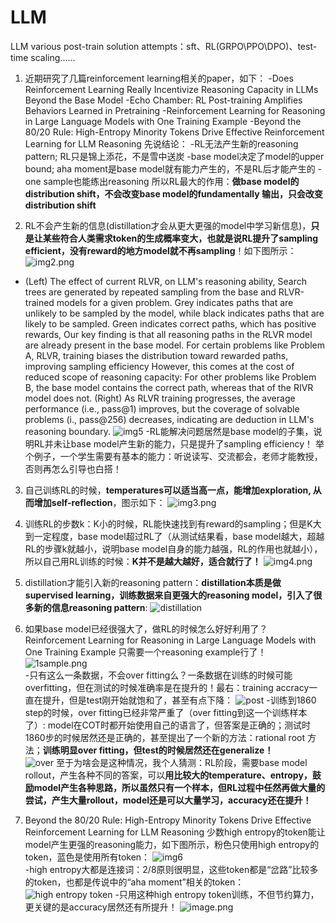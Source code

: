 # LLM
LLM various post-train solution attempts：sft、RL(GRPO\PPO\DPO)、test-time scaling...... 

1. 近期研究了几篇reinforcement learning相关的paper，如下：
-Does Reinforcement Learning Really Incentivize Reasoning Capacity in LLMs Beyond the Base Model
-Echo Chamber: RL Post-training Amplifies Behaviors Learned in Pretraining
-Reinforcement Learning for Reasoning in Large Language Models with One Training Example
-Beyond the 80/20 Rule: High-Entropy Minority Tokens Drive Effective Reinforcement Learning for LLM Reasoning
先说结论：
-RL无法产生新的reasoning pattern; RL只是锦上添花，不是雪中送炭
-base model决定了model的upper bound; aha moment是base model就有能力产生的，不是RL后才能产生的
-one sample也能练出reasoning
所以RL最大的作用：**做base model的distribution shift，不会改变base model的fundamentally 输出，只会改变distribution shift**

2. RL不会产生新的信息(distillation才会从更大更强的model中学习新信息)，**只是让某些符合人类需求token的生成概率变大，也就是说RL提升了sampling efficient，没有reward的地方model就不再sampling**！如下图所示：
 ![img2.png](img2.png)  
- (Left) The effect of current RLVR, on LLM's reasoning ability, Search trees are generated by repeated sampling from the base and RLVR-trained models for a given problem. Grey indicates paths that are unlikely to be sampled by the model, while black indicates paths that are likely to be sampled. Green indicates correct paths, which has positive rewards, Our key finding is that all reasoning paths in the RLVR model are already present in the base model. For certain problems like Problem A, RLVR, training biases the distribution toward rewarded paths, improving sampling efficiency However, this comes at the cost of reduced scope of reasoning capacity: For other problems like Problem B, the base model contains the correct path, whereas that of the RIVR model does not. (Right) As RLVR training progresses, the average performance (i.e., pass@1) improves, but the coverage of solvable problems (i., pass@256) decreases, indicating are deduction in LLM's reasoning boundary.
![img5](img5.png)
-RL能解决问题居然是base model的子集，说明RL并未让base model产生新的能力，只是提升了sampling efficiency！ 举个例子，一个学生需要有基本的能力：听说读写、交流都会，老师才能教授，否则再怎么引导也白搭！

3. 自己训练RL的时候，**temperatures可以适当高一点，能增加exploration, 从而增加self-reflection**，图示如下：
![img3.png](img3.png)

4. 训练RL的步数k：K小的时候，RL能快速找到有reward的sampling；但是K大到一定程度，base model超过RL了（从测试结果看，base model越大，超越RL的步骤k就越小，说明base model自身的能力越强，RL的作用也就越小），所以自己用RL训练的时候：**K并不是越大越好，适合就行了！**
![img4.png](img4.png)

5. distillation才能引入新的reasoning pattern：**distillation本质是做supervised learning，训练数据来自更强大的reasoning model，引入了很多新的信息reasoning pattern**:
![distillation](distillation.png)

6. 如果base model已经很强大了，做RL的时候怎么好好利用了？Reinforcement Learning for Reasoning in Large Language Models with One Training Example 只需要一个reasoning example行了！  
![1sample.png](1sample.png)  
-只有这么一条数据，不会over fitting么？一条数据在训练的时候可能overfitting，但在测试的时候准确率是在提升的！最右：training accracy一直在提升，但是test刚开始就饱和了，甚至有点下降：
![post](post.png)
-训练到1860 step的时候，over fitting已经非常严重了（over fitting到这一个训练样本了）: model在COT时都开始使用自己的语言了，但答案是正确的；测试时1860步的时候居然还是正确的，甚至提出了一个新的方法：rational root 方法；**训练明显over fitting，但test的时候居然还在generalize！**  
![over](over.png)
至于为啥会是这种情况，我个人猜测：RL阶段，需要base model rollout，产生各种不同的答案，可以**用比较大的temperature、entropy，鼓励model产生各种思路，所以虽然只有一个样本，但RL过程中任然再做大量的尝试，产生大量rollout，model还是可以大量学习，accuracy还在提升！**

7. Beyond the 80/20 Rule: High-Entropy Minority Tokens  Drive Effective Reinforcement Learning for LLM Reasoning 少数high entropy的token能让model产生更强的reasoning能力，如下图所示，粉色只使用high entropy的token，蓝色是使用所有token： 
![img6](img6.png)  
-high entropy大都是连接词：2/8原则很明显，这些token都是“岔路”比较多的token，也都是传说中的“aha moment”相关的token：  
![high entropy token](highentropy.png)
-只用这种high entropy token训练，不但节约算力，更关键的是accuracy居然还有所提升！
![image.png](image.png)
